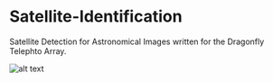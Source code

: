 # Satellite-Identification
Satellite Detection for Astronomical Images written for the Dragonfly Telephto Array.

![alt text](https://github.com/maddynardin/satellite-detection/blob/image.jpg?raw=true)
